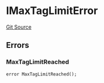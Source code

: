 # IMaxTagLimitError
[Git Source](https://github.com/thrackle-io/tron/blob/5d067d497731c6b73733c2217dfac1db063f1640/src/common/IErrors.sol)


## Errors
### MaxTagLimitReached

```solidity
error MaxTagLimitReached();
```

